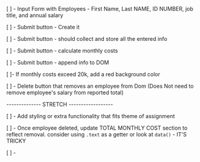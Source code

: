 [ ] - Input Form with Employees - First Name, Last NAME, ID NUMBER, job title, and annual salary

[ ] - Submit button - Create it

[ ] - Submit button - should collect and store all the entered info

[ ] - Submit button - calculate monthly costs

[ ] - Submit button - append info to DOM

[ ]- If monthly costs exceed 20k, add a red background color

[ ] - Delete button that removes an employee from Dom
(Does Not need to remove employee's salary from reported total)

-------------- STRETCH ------------------

[ ] - Add styling or extra functionality that fits theme of assignment

[ ] - Once employee deleted, update TOTAL MONTHLY COST section to reflect removal. consider using `.text` as a getter or look at `data()` - IT'S TRICKY

[ ] -
